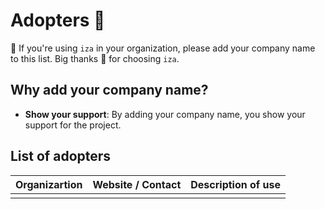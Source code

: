 # Adopters 👥

📢 If you're using `iza` in your organization, please add your company name to this list.
Big thanks 🙏 for choosing `iza`.

## Why add your company name?

- **Show your support**: By adding your company name, you show your support for the project.

## List of adopters

| **Organizartion** | **Website / Contact**                                 | **Description of use**                 |
|-------------------|-------------------------------------------------------|----------------------------------------|
|            |                                       |                                        |